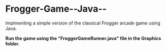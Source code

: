 # Frogger-Game--Java--
Implmenting a simple version of the classical Frogger arcade game using Java.

**Run the game using the "FroggerGameRunner.java" file in the Graphics folder.**
